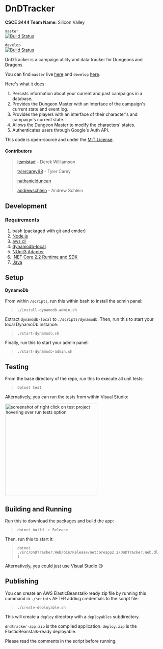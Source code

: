 DnDTracker
=====
**CSCE 3444 Team Name:** Silicon Valley

`master`    
[![Build Status](https://travis-ci.com/itsmistad/DnDTracker.svg?branch=master)](https://travis-ci.com/itsmistad/DnDTracker) 

`develop`   
[![Build Status](https://travis-ci.com/itsmistad/DnDTracker.svg?branch=develop)](https://travis-ci.com/itsmistad/DnDTracker)

DnDTracker is a campaign utility and data tracker for Dungeons and Dragons.

You can find `master` live [here](https://dnd.mistad.net/) and `develop` [here](https://dev.dnd.mistad.net/).

Here's what it does:

1. Persists information about your current and past campaigns in a database.
2. Provides the Dungeon Master with an interface of the campaign's current state and event log.
3. Provides the players with an interface of their character's and campaign's current state.
4. Allows the Dungeon Master to modify the characters' states.
5. Authenticates users through Google's Auth API.

This code is open-source and under the [MIT License](https://opensource.org/licenses/MIT).

#### Contributors
> [itsmistad](https://github.com/itsmistad/) - Derek Williamson
> 
> [tylercarey98](https://github.com/TylerCarey98) - Tyler Carey
>
> [nathanielduncan](https://github.com/nathanielduncan)
>
> [andrewschlein](https://github.com/AndrewSchlein) - Andrew Schlein

## Development
### Requirements

1. bash (packaged with git and cmder)
2. [Node.js](https://nodejs.org/en/download/)
3. [aws cli](https://aws.amazon.com/cli/)
4. [dynamodb-local](https://s3-us-west-2.amazonaws.com/dynamodb-local/dynamodb_local_latest.zip)
5. [NUnit3 Adapter](https://marketplace.visualstudio.com/items?itemName=NUnitDevelopers.NUnit3TestAdapter)
6. [.NET Core 2.2 Runtime and SDK](https://dotnet.microsoft.com/download)
7. [Java](https://www.java.com/en/download/)

## Setup

#### DynamoDb

From within `/scripts`, run this within bash to install the admin panel:
> `./install-dynamodb-admin.sh`

Extract `dynamodb-local` to `./scripts/dynamodb`.
Then, run this to start your local DynamoDb instance:
> `./start-dynamodb.sh`

Finally, run this to start your admin panel:
> `./start-dynamodb-admin.sh`

## Testing

From the base directory of the repo, run this to execute all unit tests:
> `dotnet test`

Alternatively, you can run the tests from within Visual Studio:

<img width="300px" src="https://cdn.mistad.net/8677548.png" alt="screenshot of right click on test project hovering over run tests option"/>

## Building and Running

Run this to download the packages and build the app:
> `dotnet build -c Release`

Then, run this to start it:
> `dotnet ./src/DnDTracker.Web/bin/Release/netcoreapp2.2/DnDTracker.Web.dll`

Alternatively, you could just use Visual Studio 😉

## Publishing

You can create an AWS ElasticBeanstalk-ready zip file by running this command in `./scripts` AFTER adding credentials to the script file:
> `./create-deployable.sh`

This will create a `deploy` directory with a `deployables` subdirectory.

`dndtracker-app.zip` is the compiled application. `deploy.zip` is the ElasticBeanstalk-ready deployable.

Please read the comments in the script before running.